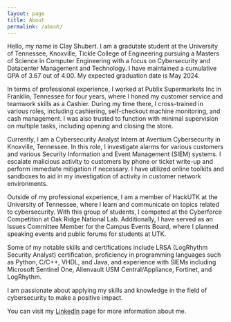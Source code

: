 ```yaml
---
layout: page
title: About
permalink: /about/
---
```


Hello, my name is Clay Shubert. I am a gradutate student at the University of Tennessee, Knoxville, Tickle College of Engineering pursuing a Masters of Science in Computer Engineering with a focus on Cybersecurity and Datacenter Management and Technology. I have maintained a cumulative GPA of 3.67 out of 4.00. My expected graduation date is May 2024.

In terms of professional experience, I worked at Publix Supermarkets Inc in Franklin, Tennessee for four years, where I honed my customer service and teamwork skills as a Cashier. During my time there, I cross-trained in various roles, including cashiering, self-checkout machine monitoring, and cash management. I was also trusted to function with minimal supervision on multiple tasks, including opening and closing the store.

Currently, I am a Cybersecurity Analyst Intern at Avertium Cybersecurity in Knoxville, Tennessee. In this role, I investigate alarms for various customers and various Security Information and Event Management (SIEM) systems. I escalate malicious activity to customers by phone or ticket write-up and perform immediate mitigation if necessary. I have utilized online toolkits and sandboxes to aid in my investigation of activity in customer network environments.

Outside of my professional experience, I am a member of HackUTK at the University of Tennessee, where I learn and communicate on topics related to cybersecurity. With this group of students, I competed at the Cyberforce Competition at Oak Ridge National Lab. Additionally, I have served as an Issues Committee Member for the Campus Events Board, where I planned speaking events and public forums for students at UTK.

Some of my notable skills and certifications include LRSA (LogRhythm Security Analyst) certification, proficiency in programming languages such as Python, C/C++, VHDL, and Java, and experience with SIEMs including Microsoft Sentinel One, Alienvault USM Central/Appliance, Fortinet, and LogRhythm.

I am passionate about applying my skills and knowledge in the field of cybersecurity to make a positive impact. 

You can visit my [LinkedIn](https://www.linkedin.com/in/clayshubert/) page for more information about me. 
